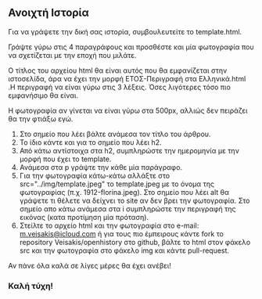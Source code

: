 ## Ανοιχτή Ιστορία

Για να γράψετε την δική σας ιστορία, συμβουλευτείτε το template.html.

Γράψτε γύρω στις 4 παραγράφους και προσθέστε και μία φωτογραφία που να σχετίζεται με την εποχή που μιλάτε.

Ο τίτλος του αρχείου html θα είναι αυτός που θα εμφανίζεται στην ιστοσελίδα, άρα να έχει την μορφή ΕΤΟΣ-Περιγραφή στα Ελληνικά.html .Η περιγραφή να είναι γύρω στις 3 λέξεις. Όσες λιγότερες τόσο πιο εμφανήσιμο θα είναι.

Η φωτογραφία αν γίνεται να είναι γύρω στα 500px, αλλιώς δεν πειράζει θα την φτιάξω εγώ.

1. Στο σημείο που λέει <title> και </title> βάλτε ανάμεσα τον τίτλο του άρθρου.
2. Το ίδιο κάντε και για το σημείο που λέει h2.
3. Από κάτω αντίστοιχα στα h2, συμπληρώστε την ημερομηνία με την μορφή που έχει το template.
4. Ανάμεσα στα p γράψτε την κάθε μία παράγραφο.
5. Για την φωτογραφία κάτω-κάτω αλλάξτε στο src="../img/template.jpeg" το template.jpeg με το όνομα της φωτογραφίας (π.χ. 1912-florina.jpeg). Στο σημείο που λέει alt θα γράψετε τι θέλετε να δείχνει το site αν δεν βρει την φωτογραφία. Στο σημείο απο κάτω ανάμεσα στα i συμπληρώστε την περιγραφή της εικόνας (κατα προτίμηση μία πρόταση).
6. Στείλτε το αρχείο html και την φωτογραφία στο e-mail: m.veisakis@icloud.com ή για τους πιο έμπειρους κάντε fork το repository Veisakis/openhistory στο github, βάλτε το html στον φάκελο src και την φωτογραφία στο φάκελο img και κάντε pull-request.

Αν πάνε όλα καλά σε λίγες μέρες θα έχει ανέβει!
### Καλή τύχη!
